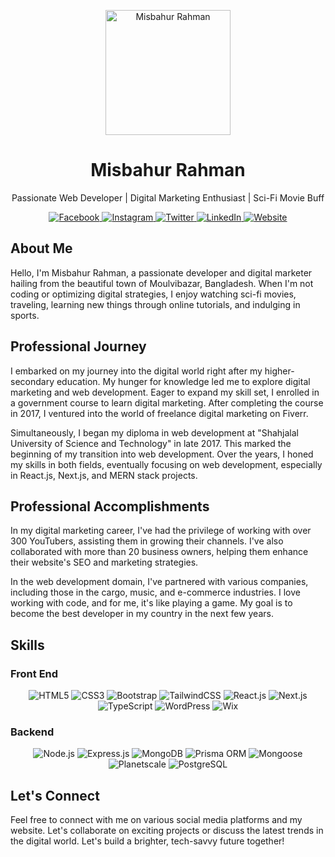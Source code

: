 <!-- Title -->
<p align="center">
  <img src="https://www.misbahurbd.com/images/profile-pic.jpg" width="200" height="200" alt="Misbahur Rahman">
</p>

<!-- Header -->
<h1 align="center">Misbahur Rahman</h1>

<!-- Subtitle -->
<p align="center">
  Passionate Web Developer | Digital Marketing Enthusiast | Sci-Fi Movie Buff
</p>

<!-- Social Media Icons -->
<p align="center">
  <a href="https://www.facebook.com/misbahurbd">
    <img src="https://img.shields.io/badge/Facebook-%40misbahurbd-blue" alt="Facebook">
  </a>
  <a href="https://www.instagram.com/misbahrubd">
    <img src="https://img.shields.io/badge/Instagram-%40misbahrubd-orange" alt="Instagram">
  </a>
  <a href="https://www.twitter.com/misbahurbd">
    <img src="https://img.shields.io/badge/Twitter-%40misbahurbd-blue" alt="Twitter">
  </a>
  <a href="https://www.linkedin.com/in/misbahurbd">
    <img src="https://img.shields.io/badge/LinkedIn-%40misbahurbd-blue" alt="LinkedIn">
  </a>
  <a href="https://www.misbahurbd.com">
    <img src="https://img.shields.io/badge/Website-misbahurbd.com-green" alt="Website">
  </a>
</p>

<!-- About Me -->
## About Me

Hello, I'm Misbahur Rahman, a passionate developer and digital marketer hailing from the beautiful town of Moulvibazar, Bangladesh. When I'm not coding or optimizing digital strategies, I enjoy watching sci-fi movies, traveling, learning new things through online tutorials, and indulging in sports.

<!-- Professional Journey -->
## Professional Journey

I embarked on my journey into the digital world right after my higher-secondary education. My hunger for knowledge led me to explore digital marketing and web development. Eager to expand my skill set, I enrolled in a government course to learn digital marketing. After completing the course in 2017, I ventured into the world of freelance digital marketing on Fiverr.

Simultaneously, I began my diploma in web development at "Shahjalal University of Science and Technology" in late 2017. This marked the beginning of my transition into web development. Over the years, I honed my skills in both fields, eventually focusing on web development, especially in React.js, Next.js, and MERN stack projects.

<!-- Professional Accomplishments -->
## Professional Accomplishments

In my digital marketing career, I've had the privilege of working with over 300 YouTubers, assisting them in growing their channels. I've also collaborated with more than 20 business owners, helping them enhance their website's SEO and marketing strategies.

In the web development domain, I've partnered with various companies, including those in the cargo, music, and e-commerce industries. I love working with code, and for me, it's like playing a game. My goal is to become the best developer in my country in the next few years.

<!-- Skills Section -->
## Skills

<!-- Front-End Skills -->
### Front End
<p align="center">
  <img src="https://img.shields.io/badge/HTML5-Web-Developer-orange" alt="HTML5">
  <img src="https://img.shields.io/badge/CSS3-Web-Developer-orange" alt="CSS3">
  <img src="https://img.shields.io/badge/Bootstrap-Web-Developer-orange" alt="Bootstrap">
  <img src="https://img.shields.io/badge/TailwindCSS-Web-Developer-orange" alt="TailwindCSS">
  <img src="https://img.shields.io/badge/React.js-Web-Developer-orange" alt="React.js">
  <img src="https://img.shields.io/badge/Next.js-Web-Developer-orange" alt="Next.js">
  <img src="https://img.shields.io/badge/TypeScript-Web-Developer-orange" alt="TypeScript">
  <img src="https://img.shields.io/badge/WordPress-Web-Developer-orange" alt="WordPress">
  <img src="https://img.shields.io/badge/Wix-Web-Developer-orange" alt="Wix">
</p>

<!-- Back-End Skills -->
### Backend
<p align="center">
  <img src="https://img.shields.io/badge/Node.js-Back-End-Developer-blue" alt="Node.js">
  <img src="https://img.shields.io/badge/Express.js-Back-End-Developer-blue" alt="Express.js">
  <img src="https://img.shields.io/badge/MongoDB-Back-End-Developer-blue" alt="MongoDB">
  <img src="https://img.shields.io/badge/Prisma ORM-Back-End-Developer-blue" alt="Prisma ORM">
  <img src="https://img.shields.io/badge/Mongoose-Back-End-Developer-blue" alt="Mongoose">
  <img src="https://img.shields.io/badge/Planetscale-Back-End-Developer-blue" alt="Planetscale">
  <img src="https://img.shields.io/badge/PostgreSQL-Back-End-Developer-blue" alt="PostgreSQL">
</p>

<!-- Connect Section -->
## Let's Connect

Feel free to connect with me on various social media platforms and my website. Let's collaborate on exciting projects or discuss the latest trends in the digital world. Let's build a brighter, tech-savvy future together!

